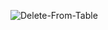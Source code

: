 ![Delete-From-Table](https://user-images.githubusercontent.com/112502847/232532876-eee8da0c-acad-4281-94ff-c0c43f9e07f6.gif)
